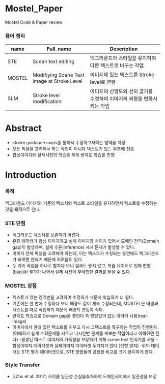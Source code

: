 # Mostel_Paper
Mostel Code & Paper review


### 용어 정리

| name   | Full_name   | Description   |
|-------|-------|-------|
| STE | Scean text editing | 백그라운드와 스타일을 유지하며 다른 텍스트로 바꾸는 작업 |
| MOSTEL | Modifiying Scene Text image at Stroke Level | 이미지에 있는 텍스트를 Stroke level로 변환 |
| SLM | Stroke level modification |  이미지의 선명도와 선의 굵기를 수정하여 이미지의 외형을 변화시키는 작업|


# Abstract

- stroke guidance maps를 통해서 수정하고자하는 영역을 지정
- 모든 픽셀을 고려해서 하는 작업이 아니다 텍스트가 있는 부분에 집중
- 합성이미지와 실제사진의 학습을 위해 반지도 학습을 진행

# Introduction

### 목적
백그라운드 이미지와 기존의 텍스처와 텍스트 스타일을 유지하면서 텍스트를 수정하는 것을 목적으로 한다.

### STE 단점
- 백그라운드 텍스처를 보존하기 어렵다.
- 훈련 데이터가 합성 이미지이고 실제 이미지와 차이가 있어서 도메인 간격(Domain gap)이 발생하며, 실제 추론(inference) 시에 문제가 발생할 수 있다.
- 이미지 전체 픽셀을 고려해야 하는데, 이는 텍스트가 수정되는 동안에도 백그라운드가 바뀌면 안되기 때문에 어려움이 있다.
- 두 가지 작업을 하나로 합치다 보니 결과도 좋지 않고, 학습 데이터로 인해 편향(bias)된 결과가 나와서 실제 사진에 부적합한 결과를 얻을 수 있다.

### MOSTEL 장점
- 텍스트가 있는 영역만을 고려하여 수정하기 때문에 학습하기 더 쉽다.
- 기존에는 한 번에 수정하다 보니 배경도 같이 계속 수정되는데, MOSTEL은 배경과 텍스트를 따로 작업하기 때문에 배경의 변동이 적다.
- 반지도 학습으로 Domain gap을 줄인다 즉 정답값이 없는 데이터 사용(real-image)
- 이미지에서 원래 있던 텍스트를 지우고 다시 그텍스트를 복구하는 작업이 진행된다. (이해하기 쉽게 수학문제를 지우고 다시한번 문제를 써보는 작업이라고 이해하면 된다)
-생성된 텍스트 이미지의 가독성을 보장하기 위해 scene text 인식기를 사용
-합성이미지 데이터셋과 실제이미지 데이터셋 두가지가 있다.(편향 방지)
-위의 데이터는 STE 평가 데이터셋으로, STE 방법들의 공정한 비교를 크게 용이하게 한다.

### Style Transfer

- [(Zhu et al. 2017] 사이클 일관성 손실을추가하여 도메인사이에서 일관성을 보장


  
